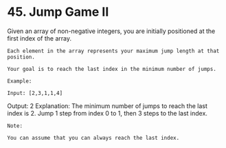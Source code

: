 # 45. Jump Game II

Given an array of non-negative integers, you are initially positioned at the first index of
        the array.

    Each element in the array represents your maximum jump length at that position.

    Your goal is to reach the last index in the minimum number of jumps.

    Example:

    Input: [2,3,1,1,4]
Output: 2
Explanation: The minimum number of jumps to reach the last index is 2.
    Jump 1 step from index 0 to 1, then 3 steps to the last index.

    Note:

    You can assume that you can always reach the last index.
